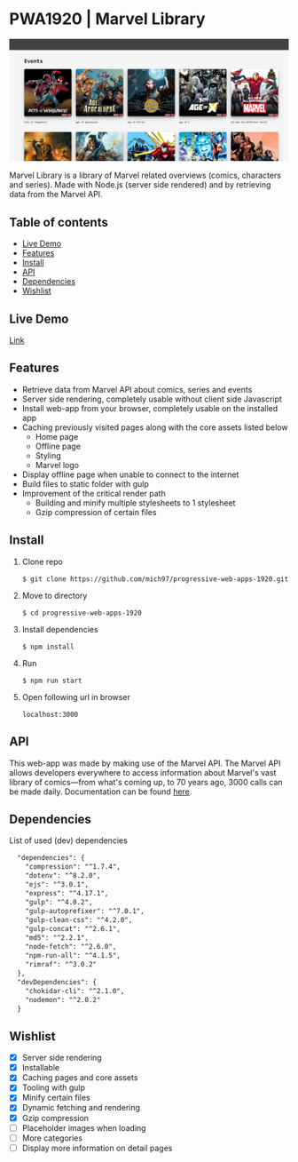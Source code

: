 # PWA1920 | Marvel Library

![Thumbnail](./course/app_thumbnail.png)

Marvel Library is a library of Marvel related overviews (comics, characters and series). Made with Node.js (server side rendered) and by retrieving data from the Marvel API.

## Table of contents
- [Live Demo](#live-demo)
- [Features](#features)
- [Install](#install)
- [API](#api)
- [Dependencies](#dependencies)
- [Wishlist](#wishlist)

## Live Demo
[Link](https://pwa-michel.herokuapp.com/)

## Features
- Retrieve data from Marvel API about comics, series and events
- Server side rendering, completely usable without client side Javascript
- Install web-app from your browser, completely usable on the installed app
- Caching previously visited pages along with the core assets listed below
    - Home page
    - Offline page
    - Styling
    - Marvel logo
- Display offline page when unable to connect to the internet
- Build files to static folder with gulp
- Improvement of the critical render path
    - Building and minify multiple stylesheets to 1 stylesheet
    - Gzip compression of certain files

## Install
1. Clone repo
    ```
    $ git clone https://github.com/mich97/progressive-web-apps-1920.git
    ```
2. Move to directory
    ```
    $ cd progressive-web-apps-1920
    ```
3. Install dependencies
    ```
    $ npm install
    ``` 
4. Run
    ```
    $ npm run start
    ```
5. Open following url in browser
    ```
   localhost:3000
   ```
   
## API
This web-app was made by making use of the Marvel API. The Marvel API allows developers everywhere to access information about Marvel's vast library of comics—from what's coming up, to 70 years ago, 3000 calls can be made daily. Documentation can be found [here](https://developer.marvel.com/docs).

## Dependencies
List of used (dev) dependencies
```
  "dependencies": {
    "compression": "^1.7.4",
    "dotenv": "^8.2.0",
    "ejs": "^3.0.1",
    "express": "^4.17.1",
    "gulp": "^4.0.2",
    "gulp-autoprefixer": "^7.0.1",
    "gulp-clean-css": "^4.2.0",
    "gulp-concat": "^2.6.1",
    "md5": "^2.2.1",
    "node-fetch": "^2.6.0",
    "npm-run-all": "^4.1.5",
    "rimraf": "^3.0.2"
  },
  "devDependencies": {
    "chokidar-cli": "^2.1.0",
    "nodemon": "^2.0.2"
  }
```

## Wishlist
- [x] Server side rendering
- [x] Installable
- [x] Caching pages and core assets
- [x] Tooling with gulp
- [x] Minify certain files
- [x] Dynamic fetching and rendering
- [x] Gzip compression
- [ ] Placeholder images when loading
- [ ] More categories
- [ ] Display more information on detail pages